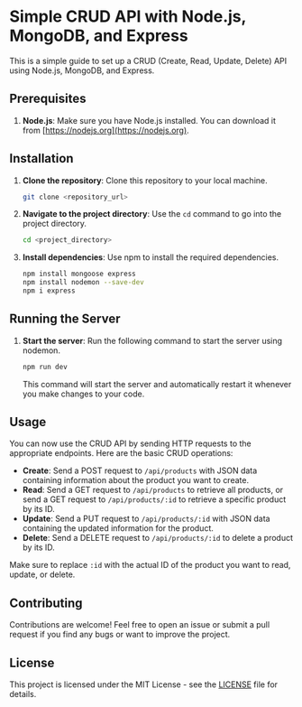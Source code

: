 # Simple CRUD API with Node.js, MongoDB, and Express

This is a simple guide to set up a CRUD (Create, Read, Update, Delete) API using Node.js, MongoDB, and Express.

## Prerequisites

1. **Node.js**: Make sure you have Node.js installed. You can download it from [https://nodejs.org](https://nodejs.org).

## Installation

1. **Clone the repository**: Clone this repository to your local machine.

   ```bash
   git clone <repository_url>
   ```

2. **Navigate to the project directory**: Use the `cd` command to go into the project directory.

   ```bash
   cd <project_directory>
   ```

3. **Install dependencies**: Use npm to install the required dependencies.

   ```bash
   npm install mongoose express
   npm install nodemon --save-dev
   npm i express
   ```

## Running the Server

1. **Start the server**: Run the following command to start the server using nodemon.

   ```bash
   npm run dev
   ```

   This command will start the server and automatically restart it whenever you make changes to your code.

## Usage

You can now use the CRUD API by sending HTTP requests to the appropriate endpoints. Here are the basic CRUD operations:

- **Create**: Send a POST request to `/api/products` with JSON data containing information about the product you want to create.
- **Read**: Send a GET request to `/api/products` to retrieve all products, or send a GET request to `/api/products/:id` to retrieve a specific product by its ID.
- **Update**: Send a PUT request to `/api/products/:id` with JSON data containing the updated information for the product.
- **Delete**: Send a DELETE request to `/api/products/:id` to delete a product by its ID.

Make sure to replace `:id` with the actual ID of the product you want to read, update, or delete.

## Contributing

Contributions are welcome! Feel free to open an issue or submit a pull request if you find any bugs or want to improve the project.

## License

This project is licensed under the MIT License - see the [LICENSE](LICENSE) file for details.
